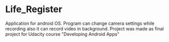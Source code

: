 # Life_Register
Application for android OS.
Program can change camera settings while recording also it can record video in background.
Project was made as final project for Udacity course "Developing Android Apps"
